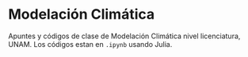 # Modelación Climática 
Apuntes y códigos de clase de Modelación Climática nivel licenciatura, UNAM. Los códigos estan en `.ipynb` usando Julia.
